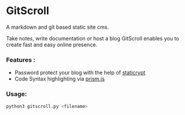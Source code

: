 # GitScroll

A markdown and git based static site cms.

Take notes, write documentation or host a blog GitScroll enables you to create fast and easy online presence.

### Features : 

* Password protect your blog with the help of [staticrypt](https://github.com/robinmoisson/staticrypt)
* Code Syntax highlighting via [prism.js](https://prismjs.com/index.html)

### Usage:



```bash
python3 gitscroll.py <filename>
```





